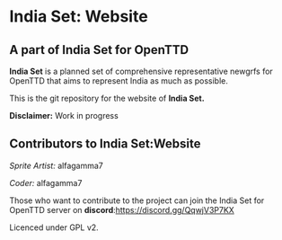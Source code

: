 # India Set: Website
## A part of India Set for OpenTTD

**India Set** is a planned set of comprehensive representative newgrfs for OpenTTD that aims to represent India as much as possible.

This is the git repository for the website of  **India Set.**

**Disclaimer:** Work in progress

## Contributors to India Set:Website ##

*Sprite Artist:* alfagamma7

*Coder:* alfagamma7

Those who want to contribute to the project can join the India Set for OpenTTD server on **discord**:https://discord.gg/QqwjV3P7KX

Licenced under GPL v2.
